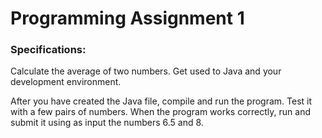 #  Programming Assignment 1 
### Specifications: 
Calculate the average of two numbers. Get used to Java and your development environment.

After you have created the Java file, compile and run the program. Test it with a few pairs of numbers. When the program works correctly, run and submit it using as input the numbers 6.5 and 8.